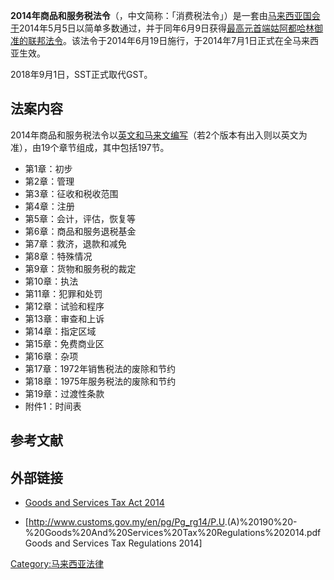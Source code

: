 **2014年商品和服务税法令**（，中文简称：「消费税法令」）是一套由[马来西亚国会于](../Page/马来西亚国会.md "wikilink")2014年5月5日以简单多数通过，并于同年6月9日获得[最高元首](https://zh.wikipedia.org/wiki/最高元首 "wikilink")[端姑阿都哈林御准的联邦法令](https://zh.wikipedia.org/wiki/苏丹阿都哈林 "wikilink")。该法令于2014年6月19日施行，于2014年7月1日正式在全马来西亚生效。

2018年9月1日，SST正式取代GST。

## 法案内容

2014年商品和服务税法令以[英文和](https://zh.wikipedia.org/wiki/英文 "wikilink")[马来文编写](https://zh.wikipedia.org/wiki/马来文 "wikilink")（若2个版本有出入则以英文为准），由19个章节组成，其中包括197节。

  - 第1章：初步
  - 第2章：管理
  - 第3章：征收和税收范围
  - 第4章：注册
  - 第5章：会计，评估，恢复等
  - 第6章：商品和服务退税基金
  - 第7章：救济，退款和减免
  - 第8章：特殊情况
  - 第9章：货物和服务税的裁定
  - 第10章：执法
  - 第11章：犯罪和处罚
  - 第12章：试验和程序
  - 第13章：审查和上诉
  - 第14章：指定区域
  - 第15章：免费商业区
  - 第16章：杂项
  - 第17章：1972年销售税法的废除和节约
  - 第18章：1975年服务税法的废除和节约
  - 第19章：过渡性条款
  - 附件1：时间表

## 参考文献

## 外部链接

  - [Goods and Services Tax
    Act 2014](http://www.customs.gov.my/en/pg/Documents/BI%20ACT%20762.pdf)

  - \[<http://www.customs.gov.my/en/pg/Pg_rg14/P.U>.(A)%20190%20-%20Goods%20And%20Services%20Tax%20Regulations%202014.pdf
    Goods and Services Tax Regulations 2014\]

[Category:马来西亚法律](https://zh.wikipedia.org/wiki/Category:马来西亚法律 "wikilink")
